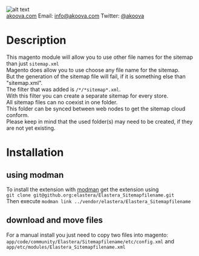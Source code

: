 ![alt text](https://akoova.com/wp-content/uploads/2019/05/logo-retina-reduced.png "Akoova")  
[akoova.com](https://akoova.com) Email: [info@akoova.com](info@akoova.com) Twitter: [@akoova](https://twitter.com/akoova)  

# Description
This magento module will allow you to use other file names for the sitemap than just `sitemap.xml`  
Magento does allow you to use choose any file name for the sitemap.  
But the generation of the sitemap file will fail, if it is something else than "sitemap.xml".  
The filter that was added is `/*/*sitemap*.xml`.  
With this filter you can create a separate sitemap for every store.  
All sitemap files can no coexist in one folder.  
This folder can be synced between web nodes to get the sitemap cloud conform.  
Please keep in mind that the used folder(s) may need to be created, if they are not yet existing.  

# Installation
## using modman
To install the extension with [modman](https://github.com/colinmollenhour/modman) get the extension using  
`git clone git@github.org:elastera/Elastera_Sitemapfilename.git`  
Then execute `modman link ../vendor/elastera/Elastera_Sitemapfilename`

## download and move files
For a manual install you just need to copy two files into magento:  
`app/code/community/Elastera/Sitemapfilename/etc/config.xml` and  
`app/etc/modules/Elastera_Sitemapfilename.xml`
